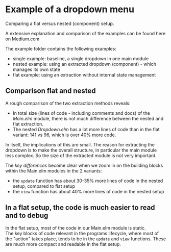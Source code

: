 # Example of a dropdown menu

Comparing a flat versus nested (component) setup.

A extensive explanation and comparison of the examples can be found here on Medium.com

The example folder contains the following examples:
- single example: baseline, a single dropdown in one main module
- nested example: using an extracted dropdown (component) - which manages its own state
- flat example: using an extraction without internal state management

## Comparison flat and nested
A rough comparison of the two extraction methods reveals:
- In total size (lines of code - including comments and docs) of the *Main.elm* module, there is not much difference between the nested and flat extraction.
- The nested *Dropdown.elm* has a lot more lines of code than in the flat variant: 141 vs 96, which is over 40% more code.

In itself, the implications of this are small. The reason for extracting the dropdown is to make the overall structure,  in particular the main module less complex. So the size of the extracted module is not very important.

The *key differences* become clear when we zoom in on the building blocks within the Main.elm modules in the 2 variants:

- the `update` function has about 30-35% more lines of code in the nested setup, compared to flat setup
- the `view` function has about 40% more lines of code in the nested setup


## In a flat setup, the code is much easier to read and to debug

In the flat setup, most of the code in our Main.elm module is static.  
The key blocks of code relevant in the programs lifecycle, where most of the "action" takes place, tends to be in the `update` and `view` functions. These are much more compact and readable in the flat setup.